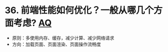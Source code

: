# 36. 前端性能如何优化？一般从哪几个方面考虑?  [AQ](./00-question.md)

- 原则：多使用内存、缓存，减少计算、减少网络请求
- 方向：加载页面、页面渲染、页面操作流畅度

